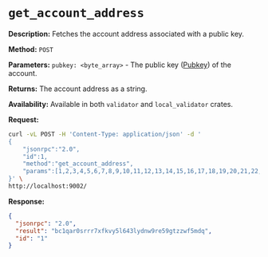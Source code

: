 # `get_account_address`

**Description:**  Fetches the account address associated with a public key.

**Method:** `POST`

**Parameters:**
    `pubkey: <byte_array>` - The public key ([Pubkey]) of the account.

**Returns:** The account address as a string.

**Availability:** Available in both `validator` and `local_validator` crates.

**Request:**
```bash
curl -vL POST -H 'Content-Type: application/json' -d '
{
    "jsonrpc":"2.0",
    "id":1,
    "method":"get_account_address",
    "params":[1,2,3,4,5,6,7,8,9,10,11,12,13,14,15,16,17,18,19,20,21,22,23,24,25,26,27,28,29,30,31,32]
}' \
http://localhost:9002/
```

**Response:**
```json
{
  "jsonrpc": "2.0",
  "result": "bc1qar0srrr7xfkvy5l643lydnw9re59gtzzwf5mdq",
  "id": "1"
}
```

<!-- Internal -->
[Pubkey]: ../../program/pubkey.md
